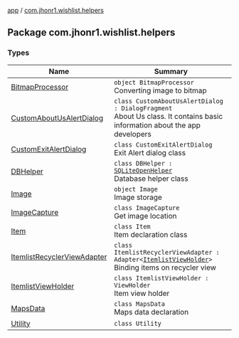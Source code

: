 [app](../index.md) / [com.jhonr1.wishlist.helpers](./index.md)

## Package com.jhonr1.wishlist.helpers

### Types

| Name | Summary |
|---|---|
| [BitmapProcessor](-bitmap-processor/index.md) | `object BitmapProcessor`<br>Converting image to bitmap |
| [CustomAboutUsAlertDialog](-custom-about-us-alert-dialog/index.md) | `class CustomAboutUsAlertDialog : DialogFragment`<br>About Us class. It contains basic information about the app developers |
| [CustomExitAlertDialog](-custom-exit-alert-dialog/index.md) | `class CustomExitAlertDialog`<br>Exit Alert dialog class |
| [DBHelper](-d-b-helper/index.md) | `class DBHelper : `[`SQLiteOpenHelper`](https://developer.android.com/reference/android/database/sqlite/SQLiteOpenHelper.html)<br>Database helper class |
| [Image](-image/index.md) | `object Image`<br>Image storage |
| [ImageCapture](-image-capture/index.md) | `class ImageCapture`<br>Get image location |
| [Item](-item/index.md) | `class Item`<br>Item declaration class |
| [ItemlistRecyclerViewAdapter](-itemlist-recycler-view-adapter/index.md) | `class ItemlistRecyclerViewAdapter : Adapter<`[`ItemlistViewHolder`](-itemlist-view-holder/index.md)`>`<br>Binding items on recycler view |
| [ItemlistViewHolder](-itemlist-view-holder/index.md) | `class ItemlistViewHolder : ViewHolder`<br>Item view holder |
| [MapsData](-maps-data/index.md) | `class MapsData`<br>Maps data declaration |
| [Utility](-utility/index.md) | `class Utility` |
